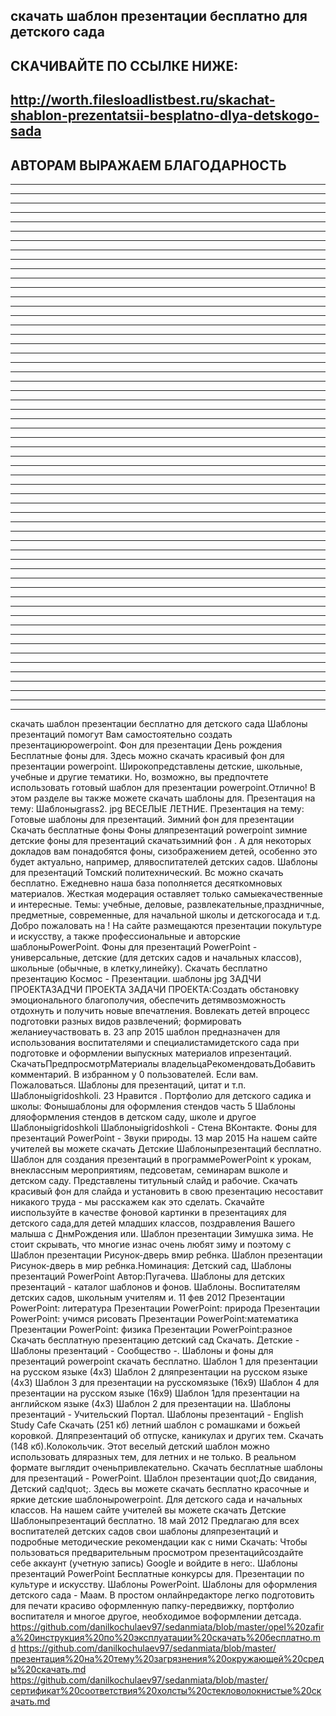 скачать шаблон презентации бесплатно для детского сада
--------------------------------------------------
СКАЧИВАЙТЕ ПО ССЫЛКЕ НИЖЕ:
--------------------------------------------------
http://worth.filesloadlistbest.ru/skachat-shablon-prezentatsii-besplatno-dlya-detskogo-sada
--------------------------------------------------
АВТОРАМ ВЫРАЖАЕМ БЛАГОДАРНОСТЬ
--------------------------------------------------
--------------------------------------------------
--------------------------------------------------
--------------------------------------------------
--------------------------------------------------
--------------------------------------------------
--------------------------------------------------
--------------------------------------------------
--------------------------------------------------
--------------------------------------------------
--------------------------------------------------
--------------------------------------------------
--------------------------------------------------
--------------------------------------------------
--------------------------------------------------
--------------------------------------------------
--------------------------------------------------
--------------------------------------------------
--------------------------------------------------
--------------------------------------------------
--------------------------------------------------
--------------------------------------------------
--------------------------------------------------
--------------------------------------------------
--------------------------------------------------
--------------------------------------------------
--------------------------------------------------
--------------------------------------------------
--------------------------------------------------
--------------------------------------------------
--------------------------------------------------
--------------------------------------------------
--------------------------------------------------
--------------------------------------------------
--------------------------------------------------
--------------------------------------------------
--------------------------------------------------
--------------------------------------------------
--------------------------------------------------
--------------------------------------------------
--------------------------------------------------
--------------------------------------------------
--------------------------------------------------
--------------------------------------------------
--------------------------------------------------
--------------------------------------------------
--------------------------------------------------
--------------------------------------------------
--------------------------------------------------
--------------------------------------------------
--------------------------------------------------
--------------------------------------------------
--------------------------------------------------
--------------------------------------------------
--------------------------------------------------
--------------------------------------------------
--------------------------------------------------
--------------------------------------------------
скачать шаблон презентации бесплатно для детского сада Шаблоны презентаций помогут Вам самостоятельно создать презентациюpowerpoint. Фон для презентации День рождения  Бесплатные фоны для. Здесь можно скачать красивый фон для презентации powerpoint. Широкопредставлены детские, школьные, учебные и другие тематики. Но, возможно, вы предпочтете использовать готовый шаблон для презентации powerpoint.Отлично! В этом разделе вы также можете скачать шаблоны для. Презентация на тему: Шаблоныgrass2. jpg ВЕСЕЛЫЕ ЛЕТНИЕ. Презентация на тему: Готовые шаблоны для презентаций. Зимний фон для презентации Скачать бесплатные фоны Фоны дляпрезентаций powerpoint зимние детские фоны для презентаций скачатьзимний фон . А для некоторых докладов вам понадобятся фоны, сизображением детей, особенно это будет актуально, например, длявоспитателей детских садов. Шаблоны для презентаций  Томский политехнический. Вс можно скачать бесплатно. Ежедневно наша база пополняется десяткомновых материалов. Жесткая модерация оставляет только самыекачественные и интересные. Темы: учебные, деловые, развлекательные,праздничные, предметные, современные, для начальной школы и детскогосада и т.д. Добро пожаловать на ! На сайте размещаются презентации покультуре и искусству, а также профессиональные и авторские шаблоныPowerPoint.  Фоны для презентаций PowerPoint - универсальные, детские (для детских садов и начальных классов), школьные (обычные, в клетку,линейку). Скачать бесплатно презентацию Космос - Презентации. шаблоны jpg ЗАДЧИ ПРОЕКТАЗАДЧИ ПРОЕКТА ЗАДАЧИ ПРОЕКТА:Создать обстановку эмоционального благополучия, обеспечить детямвозможность отдохнуть и получить новые впечатления. Вовлекать детей впроцесс подготовки разных видов развлечений; формировать желаниеучаствовать в. 23 апр 2015  шаблон предназначен для использования воспитателями и специалистамидетского сада при подготовке и оформлении выпускных материалов ипрезентаций. СкачатьПредпросмотрМатериалы владельцаРекомендоватьДобавить комментарий. В избранном у 0 пользователей. Если вам. Пожаловаться. Шаблоны для презентаций, цитат и т.п. Шаблоныigridoshkoli. 23 Нравится . Портфолио для детского садика и школы: Фонышаблоны для оформления стендов часть 5   Шаблоны дляоформления стендов в детском саду, школе и другое Шаблоныigridoshkoli
Шаблоныigridoshkoli - Стена  ВКонтакте. Фоны для презентаций PowerPoint - Звуки природы. 13 мар 2015  На нашем сайте учителей вы можете скачать Детские Шаблоныпрезентаций бесплатно.  Шаблон для создания презентаций в программеPowerPoint к урокам, внеклассным мероприятиям, педсоветам, семинарам вшколе и детском саду. Представлены титульный слайд и рабочие. Скачать красивый фон для слайда и установить в свою презентацию несоставит никакого труда - мы расскажем как это сделать.  Скачайте ииспользуйте в качестве фоновой картинки в презентациях для детского сада,для детей младших классов, поздравления Вашего малыша с ДнмРождения или. Шаблон презентации Зимушка  зима. Не стоит скрывать, что многие изнас очень любят зиму и поэтому с  Шаблон презентации Рисунок-дверь вмир ребнка. Шаблон презентации Рисунок-дверь в мир ребнка.Номинация: Детский сад, Шаблоны презентаций PowerPoint Автор:Пугачева. Шаблоны для детских презентаций - каталог шаблонов и фонов. Шаблоны. Воспитателям детских садов, школьным учителям и. 11 фев 2012  Презентации PowerPoint: литература  Презентации PowerPoint: природа Презентации PowerPoint: учимся рисовать  Презентации PowerPoint:математика  Презентации PowerPoint: физика  Презентации PowerPoint:разное  Скачать бесплатную презентацию детский сад  Скачать. Детские - Шаблоны презентаций - Сообщество  -. Шаблоны и фоны для презентаций powerpoint скачать бесплатно. Шаблон 1 для презентации на русском языке (4x3)  Шаблон 2 дляпрезентации на русском языке (4x3)  Шаблон 3 для презентации на русскомязыке (16x9)  Шаблон 4 для презентации на русском языке (16x9)  Шаблон 1для презентации на английском языке (4x3)  Шаблон 2 для презентации на. Шаблоны презентаций - Учительский Портал. Шаблоны презентаций - English Study Cafe
Скачать (251 кб)  летний шаблон с ромашками и божьей коровкой. Дляпрезентаций об отпуске, каникулах и других тем. Скачать (148 кб).Колокольчик. Этот веселый детский шаблон можно использовать дляразных тем, для летних и не только. В реальном формате выглядит оченьпривлекательно. Скачать бесплатные шаблоны для презентаций - PowerPoint. Шаблон презентации quot;До свидания, Детский сад!quot;. Здесь вы можете скачать бесплатно красочные и яркие детские шаблоныpowerpoint. Для детского сада и начальных классов. На нашем сайте учителей вы можете скачать Детские Шаблоныпрезентаций бесплатно. 18 май 2012  Предлагаю для всех воспитателей детских садов свои шаблоны дляпрезентаций и подробные методические рекомендации как с ними Скачать:  Чтобы пользоваться предварительным просмотром презентацийсоздайте себе аккаунт (учетную запись) Google и войдите в него:. Шаблоны презентаций PowerPoint Бесплатные конкурсы для. Презентации по культуре и искусству. Шаблоны PowerPoint. Шаблоны для оформления детского сада - Маам. В простом онлайнредакторе легко подготовить для печати красиво оформленную папку-передвижку, портфолио воспитателя и многое другое, необходимое воформлении детсада.
https://github.com/danilkochulaev97/sedanmiata/blob/master/opel%20zafira%20инструкция%20по%20эксплуатации%20скачать%20бесплатно.md
https://github.com/danilkochulaev97/sedanmiata/blob/master/презентация%20на%20тему%20загрязнения%20окружающей%20среды%20скачать.md
https://github.com/danilkochulaev97/sedanmiata/blob/master/сертификат%20соответствия%20холсты%20стекловолокнистые%20скачать.md